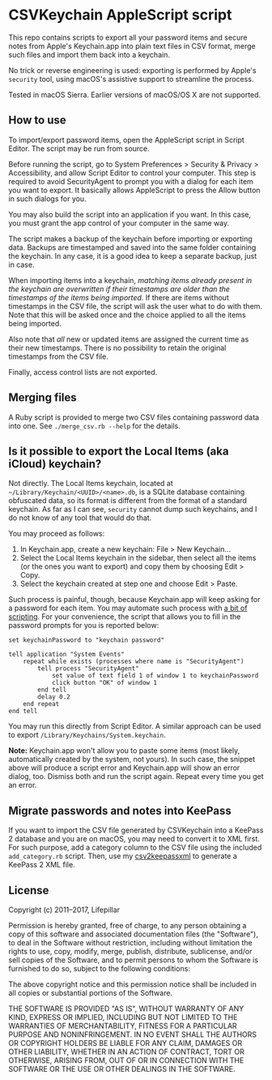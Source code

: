 # CSVKeychain AppleScript script

This repo contains scripts to export all your password items and secure notes
from Apple's Keychain.app into plain text files in CSV format, merge such files
and import them back into a keychain.

No trick or reverse engineering is used: exporting is performed by Apple's
`security` tool, using macOS's assistive support to streamline the process.

Tested in macOS Sierra. Earlier versions of macOS/OS X are not supported.


## How to use

To import/export password items, open the AppleScript script in Script Editor.
The script may be run from source.

Before running the script, go to System Preferences > Security & Privacy >
Accessibility, and allow Script Editor to control your computer. This step is
required to avoid SecurityAgent to prompt you with a dialog for each item you
want to export. It basically allows AppleScript to press the Allow button in
such dialogs for you.

You may also build the script into an application if you want. In this case, you
must grant the app control of your computer in the same way.

The script makes a backup of the keychain before importing or exporting data.
Backups are timestamped and saved into the same folder containing the keychain.
In any case, it is a good idea to keep a separate backup, just in case.

When importing items into a keychain, *matching items already present in the
keychain are overwritten if their timestamps are older than the timestamps of
the items being imported.* If there are items without timestamps in the CSV
file, the script will ask the user what to do with them. Note that this will be
asked once and the choice applied to all the items being imported.

Also note that *all* new or updated items are assigned the current time as their
new timestamps. There is no possibility to retain the original timestamps from
the CSV file.

Finally, access control lists are not exported.


## Merging files

A Ruby script is provided to merge two CSV files containing password data into
one. See `./merge_csv.rb --help` for the details.


## Is it possible to export the Local Items (aka iCloud) keychain?

Not directly. The Local Items keychain, located at
`~/Library/Keychain/<UUID>/<name>.db`, is a SQLite database containing
obfuscated data, so its format is different from the format of a standard
keychain. As far as I can see, `security` cannot dump such keychains, and I do
not know of any tool that would do that.

You may proceed as follows:

1. In Keychain.app, create a new keychain: File > New Keychain…
2. Select the Local Items keychain in the sidebar, then select all the items
   (or the ones you want to export) and copy them by choosing Edit > Copy.
3. Select the keychain created at step one and choose Edit > Paste.

Such process is painful, though, because Keychain.app will keep asking for
a password for each item. You may automate such process with [a bit of
scripting](https://gist.github.com/rmondello/b933231b1fcc83a7db0b). For your
convenience, the script that allows you to fill in the password prompts for you
is reported below:

```applescript
set keychainPassword to "keychain password"

tell application "System Events"
    repeat while exists (processes where name is "SecurityAgent")
        tell process "SecurityAgent"
            set value of text field 1 of window 1 to keychainPassword
            click button "OK" of window 1
        end tell
        delay 0.2
    end repeat
end tell
```

You may run this directly from Script Editor. A similar approach can be used to
export `/Library/Keychains/System.keychain`.

**Note:** Keychain.app won't allow you to paste some items (most likely,
automatically created by the system, not yours). In such case, the snippet above
will produce a script error and Keychain.app will show an error dialog, too.
Dismiss both and run the script again. Repeat every time you get an error.


## Migrate passwords and notes into KeePass

If you want to import the CSV file generated by CSVKeychain into a KeePass
2 database and you are on macOS, you may need to convert it to XML first. For
such purpose, add a category column to the CSV file using the included
`add_category.rb` script. Then, use my
[csv2keepassxml](https://github.com/lifepillar/csv2keepassxml) to generate
a KeePass 2 XML file.


## License

Copyright (c) 2011–2017, Lifepillar

Permission is hereby granted, free of charge, to any person obtaining a copy of
this software and associated documentation files (the "Software"), to deal in
the Software without restriction, including without limitation the rights to
use, copy, modify, merge, publish, distribute, sublicense, and/or sell copies of
the Software, and to permit persons to whom the Software is furnished to do so,
subject to the following conditions:

The above copyright notice and this permission notice shall be included in all
copies or substantial portions of the Software.

THE SOFTWARE IS PROVIDED "AS IS", WITHOUT WARRANTY OF ANY KIND, EXPRESS OR
IMPLIED, INCLUDING BUT NOT LIMITED TO THE WARRANTIES OF MERCHANTABILITY, FITNESS
FOR A PARTICULAR PURPOSE AND NONINFRINGEMENT. IN NO EVENT SHALL THE AUTHORS OR
COPYRIGHT HOLDERS BE LIABLE FOR ANY CLAIM, DAMAGES OR OTHER LIABILITY, WHETHER
IN AN ACTION OF CONTRACT, TORT OR OTHERWISE, ARISING FROM, OUT OF OR IN
CONNECTION WITH THE SOFTWARE OR THE USE OR OTHER DEALINGS IN THE SOFTWARE.
